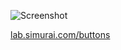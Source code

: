 ![Screenshot](http://lab.simurai.com/buttons/screenshot.jpg)

[lab.simurai.com/buttons](http://lab.simurai.com/buttons)